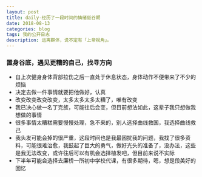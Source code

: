```yaml
---
layout: post
title: daily-经历了一段时间的情绪低谷期
date: 2018-08-13
categories: blog
tags: 我的公开日志
description: 远离群体，说不定有「上帝视角」。
---
```


### 置身谷底，遇见更糟的自己，找寻方向
- 自上次健身身体背部拉伤之后一直处于休息状态，身体动作不便带来了不少的烦恼  
- 决定去做一件事情就要把他做好，认真  
- 改变改变改变改变，太多太多太多太糟了，唯有改变
- 我已决心做一名丁克族，可能往后会变，但目前想法如此，这辈子我只想做我想做的事情  
- 很多事情太糟糕需要慢慢处理，急不来的，别人选择曲线救国，我选择曲线救己  
- 我头发可能会掉的很严重，这段时间也是我最困扰我的问题，我找了很多资料，可能很难治愈，我鼓起了巨大的勇气，做好光头的准备了，没办法，这些是我无法改变，或许往后可以有机会选择植发吧，但目前来说不实际  
- 下半年可能会选择去廉桥一所初中学校代课，有很多期待，嗯，想是段美好的回忆  
